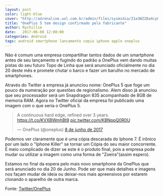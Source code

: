 ```yaml
---
layout: post
color: light-blue
cover: "http://adrenaline.uol.com.br/admin/files/sysmidia/Z1a3WZ2Da4cy6Z4b4CbaxZc3w85C1b/OnePlus5_prevenda_chamada.jpg"
title: "OnePlus 5 tem design confirmado pela fabricante"
author: Rychillie
date:   2017-06-08 12:00:00
categories: Android
tags: android smartphone lancamento copia iphone apple oneplus
---
```

<p>Não é comum uma empresa compartilhar tantos dados de um smartphone antes de seu lançamento e fugindo do padrão a OnePlus vem dando muitas pistas do seu futuro Topo de Linha que será anunciado oficialmente no dia 20 deste mês e promete chutar o barco e fazer um barulho no mercado de smartphones.</p>

<p>Através do Twitter a empresa já anunciou nome: OnePlus 5 que foge um pouco da numeração por questões de regionalismo. Alem disso já anunciou que seu processador será um Snapdragon 835 acompanhado de 8GB de memoria RAM. Agora no Twitter oficial da empresa foi publicado uma imagem com o que seria o OnePlus 5.</p>

<blockquote class="twitter-tweet" data-lang="pt"><p lang="en" dir="ltr">A continuous hard edge, refined over 3 years. <a href="https://t.co/KVXBWmhBt8">https://t.co/KVXBWmhBt8</a> <a href="https://t.co/KBNppQ0R0U">pic.twitter.com/KBNppQ0R0U</a></p>&mdash; OnePlus (@oneplus) <a href="https://twitter.com/oneplus/status/872815614318039040">8 de junho de 2017</a></blockquote>
<script async src="//platform.twitter.com/widgets.js" charset="utf-8"></script>

<p>Podemos ver claramente que é uma cópia descarada do Iphone 7. É irônico por um lado o "Iphone Killer" se tornar um Cópia do seu maior concorrente. É meio complicado de dizer se este é o produto final, pois a empresa pode mudar ou utilizar a imagem como uma forma de "Zoeira"(assim espero).</p>

<p>Estamos no final da espera pelo mais novo smartphone da OnePlus que será anunciado no dia 20 de Junho. Pode ser que mais detalhes e imagens nos façam mudar de ideia ou deixar-nos mais apreensivos por estarem clonando o aparelho de outra marca.</p>

Fonte: <a href="https://twitter.com/oneplus/status/872815614318039040">Twitter/OnePlus</a>

<script async src="//pagead2.googlesyndication.com/pagead/js/adsbygoogle.js"></script>
<!-- Final_texto_okgnow -->
<ins class="adsbygoogle"
     style="display:block"
     data-ad-client="ca-pub-7837358846130941"
     data-ad-slot="9265933715"
     data-ad-format="auto"></ins>
<script>
(adsbygoogle = window.adsbygoogle || []).push({});
</script>

